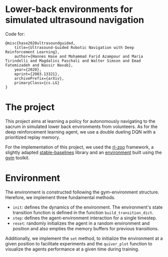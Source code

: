 
# Lower-back environments for simulated ultrasound navigation 

Code for: 
```
@misc{hase2020ultrasoundguided,
	title={Ultrasound-Guided Robotic Navigation with Deep Reinforcement Learning},
	author={Hannes Hase and Mohammad Farid Azampour and Maria Tirindelli and Magdalini Paschali and Walter Simson and Emad Fatemizadeh and Nassir Navab},
	year={2020},
	eprint={2003.13321},
	archivePrefix={arXiv},
	primaryClass={cs.LG}
}
```

# The project
This project aims at learning a policy for autonomously navigating to the sacrum in simulated lower back environments from volunteers. As for the deep reinforcement learning agent, we use a double dueling DQN with a prioritized replay memory. 

For the implementation of this project, we used the [rl-zoo](https://github.com/araffin/rl-baselines-zoo) framework, a slightly adapted [stable-baselines](https://github.com/hhase/stable-baselines) library and an [environment](https://github.com/hhase/gym_sacrum_env) built using the [gym](https://gym.openai.com/) toolkit. 

# Environment
The environment is constructed following the gym-environment structure. Herefore, we implement three fundamental methods.

 - `init`: defines the dynamics of the environment. The environment's state transition function is defined in the function `build_transition_dict`. 
 - `step`: defines the agent-environment interaction for a single timestep.
 - `reset`: randomly initializes the agent in a random environment and position and also empties the memory buffers for previous transitions.

Additionally, we implement the `set` method, to initialize the environment at a given position to facilitate experiments and the `quiver_plot` function to visualize the agents performance at a given time during training.


